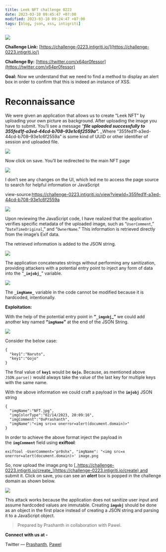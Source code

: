 ```yaml
---
title: Leek NFT challenge 0223
date: 2023-03-10 09:45:47 +07:00
modified: 2023-03-10 09:24:47 +07:00
tags: [blog, json, xss, intigriti]
---
```



![](https://miro.medium.com/v2/resize:fit:1400/0*v2mhOVlizpRg9V4e)

**Challenge Link:** [https://challenge-0223.intigriti.io/](https://challenge-0223.intigriti.io/)

**Challenge By:** [https://twitter.com/x64pr0fessor](https://twitter.com/x64pr0fessor)

**Goal:** Now we understand that we need to find a method to display an alert box in order to confirm that this is indeed an instance of XSS.

# Reconnaissance

We were given an application that allows us to create “Leek NFT” by uploading your own picture as background. After uploading the image you have to submit. You’ll see a message “**_file uploaded successfully to 355fed1f-a3ed-44cd-b708–93e1c6f2559a”._** _Where “355fed1f-a3ed-44cd-b708–93e1c6f2559a” is some kind of UUID or other identifier of session and uploaded file.

![](https://miro.medium.com/v2/resize:fit:1400/0*Ui72KpnraowigP91)

Now click on save. You’ll be redirected to the main NFT page

![](https://miro.medium.com/v2/resize:fit:1400/0*K5NmIR5keQJcPrUa)

I don’t see any changes on the UI, which led me to access the page source to search for helpful information or JavaScript

view-source:https://challenge-0223.intigriti.io/view?viewId=355fed1f-a3ed-44cd-b708-93e1c6f2559a

![](https://miro.medium.com/v2/resize:fit:1400/0*Ut030iWIvwXfQoKq)

Upon reviewing the JavaScript code, I have realized that the application verifies specific metadata of the uploaded image, such as “`UserComment`,” “`DateTimeOriginal`,” and “`OwnerName`.” This information is retrieved directly from the image’s Exif data.

The retrieved information is added to the JSON string.

![](https://miro.medium.com/v2/resize:fit:1400/0*F0r0DX7iI6ELoIew)

The application concatenates strings without performing any sanitization, providing attackers with a potential entry point to inject any form of data into the “**`_imjobj_`**” variable.

![](https://miro.medium.com/v2/resize:fit:1400/0*KJUrlaJv4Y-T0k3n)

The **`_imgName_`** variable in the code cannot be modified because it is hardcoded, intentionally.

**Exploitation:**

With the help of the potential entry point in **“`_imgobj`_”** we could add another key named **“`imgName`”** at the end of the JSON String.

![](https://miro.medium.com/v2/resize:fit:1400/0*r0FNPniX_fl7EnVv)

Consider the below case:

```
{  
  "key1":"Naruto",  
  "key1":"Gojo"  
}
```
The final value of **`key1`** would be **`Gojo`.** Because, as mentioned above `JSON.parse()` would always take the value of the last key for multiple keys with the same name.

With the above information we could craft a payload in the **`imjobj`** JSON string

```
{  
  "imgName":"NFT.jpg",  
  "imgColorType":"02/14/2023, 20:09:16",  
  "imgComment":"0xPrashanth",  
  "imgName":"<img src=x onerror=alert(document.domain)>"  
}
```

In order to achieve the above format inject the payload in the **`imgComment`** field using **exiftool**:

```
exiftool -UserComment='pr0shx", "imgName": "<img src=x onerror=alert(document.domain)>' image.png
```

So, now upload the image.png to [_https://challenge-0223.intigriti.io/create_](https://challenge-0223.intigriti.io/create) and submit it. Click on save, you can see an **_alert_** box is popped in the challenge domain as shown below.


![](https://miro.medium.com/v2/resize:fit:1400/0*zz0jlElkVgfUp_Nv)

This attack works because the application does not sanitize user input and assume hardcoded values are immutable. Creating **`imgobj`** should be done as an object in the first place instead of creating a JSON string and parsing it to a JavaScript object.

> Prepared by Prashanth in collaboration with Pawel.

**Connect with us at -**

Twitter — [Prashanth](https://twitter.com/_0xPb), [Pawel](https://twitter.com/0xSovietBeast)
